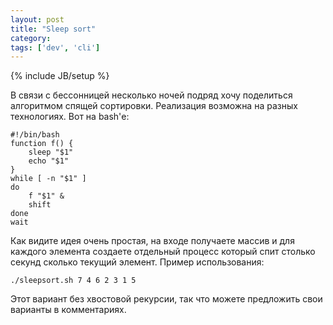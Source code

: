 ```yaml
---
layout: post
title: "Sleep sort"
category: 
tags: ['dev', 'cli']
---
```

{% include JB/setup %}

В связи с бессонницей несколько ночей подряд хочу поделиться алгоритмом спящей сортировки. Реализация возможна на разных технологиях. Вот на bash'е:

	#!/bin/bash
	function f() {
	    sleep "$1"
	    echo "$1"
	}
	while [ -n "$1" ]
	do
	    f "$1" &
	    shift
	done
	wait

Как видите идея очень простая, на входе получаете массив и для каждого элемента создаете отдельный процесс который спит столько секунд сколько текущий элемент. Пример использования:

	./sleepsort.sh 7 4 6 2 3 1 5

Этот вариант без хвостовой рекурсии, так что можете предложить свои варианты в комментариях.
